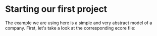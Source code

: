 # Starting our first project

The example we are using here is a simple and very abstract model of a company. First, let's take a look at the corresponding ecore file:

